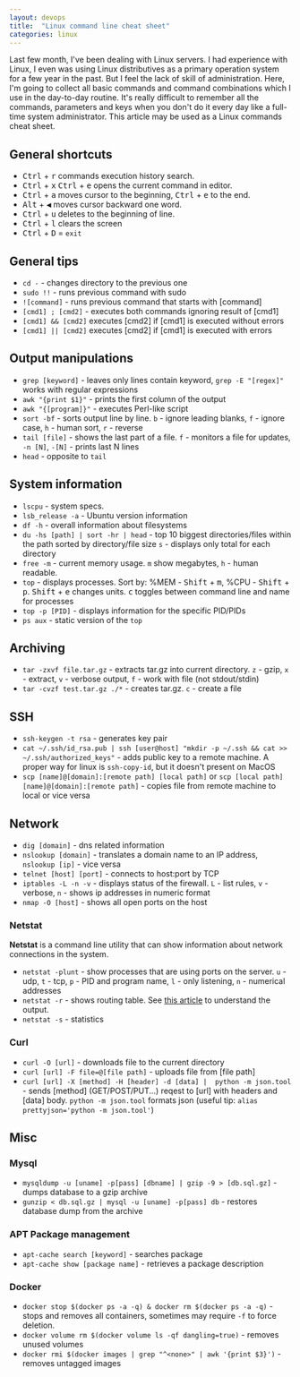 ```yaml
---
layout: devops
title:  "Linux command line cheat sheet"
categories: linux
---
```

Last few month, I've been dealing with Linux servers. I had experience with Linux, I even was using Linux distributives as a primary operation system for a few year in the past. But I feel the lack of skill of administration. Here, I'm going to collect all basic commands and command combinations which I use in the day-to-day routine. It's really difficult to remember all the commands, parameters and keys when you don't do it every day like a full-time system administrator. This article may be used as a Linux commands cheat sheet.

## General shortcuts

* <kbd>Ctrl</kbd> + <kbd>r</kbd> commands execution history search.
* <kbd>Ctrl</kbd> + <kbd>x</kbd> <kbd>Ctrl</kbd> + <kbd>e</kbd> opens the current command in editor.
* <kbd>Ctrl</kbd> + <kbd>a</kbd> moves cursor to the beginning, <kbd>Ctrl</kbd> + <kbd>e</kbd> to the end.
* <kbd>Alt</kbd> + <kbd>◀</kbd> moves cursor backward one word.
* <kbd>Ctrl</kbd> + <kbd>u</kbd> deletes to the beginning of line.
* <kbd>Ctrl</kbd> + <kbd>l</kbd> clears the screen
* <kbd>Ctrl</kbd> + <kbd>D</kbd> = `exit`

## General tips

* `cd -` - changes directory to the previous one
* `sudo !!` - runs previous command with sudo
* `![command]` - runs previous command that starts with [command]
* `[cmd1] ; [cmd2]` - executes both commands ignoring result of [cmd1]
* `[cmd1] && [cmd2]` executes [cmd2] if [cmd1] is executed without errors
* `[cmd1] || [cmd2]` executes [cmd2] if [cmd1] is executed with errors

## Output manipulations

* `grep [keyword]` - leaves only lines contain keyword, `grep -E "[regex]"` works with regular expressions
* `awk "{print $1}"` - prints the first column of the output
* `awk "{[program]}"` - executes Perl-like script
* `sort -bf` - sorts output line by line. `b` - ignore leading blanks, `f` - ignore case, `h` - human sort, `r` - reverse
* `tail [file]` - shows the last part of a file. `f` - monitors a file for updates, `-n [N]`, `-[N]` - prints last N lines
* `head` - opposite to `tail`

## System information

* `lscpu` - system specs.
* `lsb_release -a` - Ubuntu version information
* `df -h` - overall information about filesystems
* `du -hs [path] | sort -hr | head` - top 10 biggest directories/files within the path sorted by directory/file size `s` - displays only total for each directory
* `free -m` - current memory usage. `m` show megabytes, `h` - human readable.
* `top` - displays processes. Sort by: %MEM - <kbd>Shift</kbd> + <kbd>m</kbd>, %CPU - <kbd>Shift</kbd> + <kbd>p</kbd>. <kbd>Shift</kbd> + <kbd>e</kbd> changes units. <kbd>c</kbd> toggles between command line and name for processes
* `top -p [PID]` - displays information for the specific PID/PIDs
* `ps aux` - static version of the `top`

## Archiving

* `tar -zxvf file.tar.gz` - extracts tar.gz into current directory. `z` - gzip, `x` - extract, `v` - verbose output, `f` - work with file (not stdout/stdin)
* `tar -cvzf test.tar.gz ./*` - creates tar.gz. `c` - create a file

## SSH

* `ssh-keygen -t rsa` - generates key pair
* `cat ~/.ssh/id_rsa.pub | ssh [user@host] "mkdir -p ~/.ssh && cat >> ~/.ssh/authorized_keys"` - adds public key to a remote machine. A proper way for linux is `ssh-copy-id`, but it doesn't present on MacOS
* `scp [name]@[domain]:[remote path] [local path]` or `scp [local path] [name]@[domain]:[remote path]` - copies file from remote machine to local or vice versa

## Network

* `dig [domain]` - dns related information
* `nslookup [domain]` - translates a domain name to an IP address, `nslookup [ip]`  - vice versa
* `telnet [host] [port]` - connects to host:port by TCP
* `iptables -L -n -v` - displays status of the firewall. `L` - list rules, `v` - verbose, `n` - shows ip addresses in numeric format
* `nmap -O [host]` - shows all open ports on the host

### Netstat

**Netstat** is a command line utility that can show information about network connections in the system.

* `netstat -plunt` - show processes that are using ports on the server. `u` - udp, `t` - tcp, `p` - PID and program name, `l` - only listening, `n` - numerical addresses
* `netstat -r` - shows routing table. See [this article](http://www.techrepublic.com/article/understand-the-basics-of-linux-routing/) to understand the output.
* `netstat -s` - statistics

### Curl

* `curl -O [url]` - downloads file to the current directory
* `curl [url] -F file=@[file path]` - uploads file from [file path]
* `curl [url] -X [method] -H [header] -d [data] |  python -m json.tool` - sends [method] (GET/POST/PUT...) reqest to [url] with headers and [data] body. `python -m json.tool` formats json (useful tip: `alias prettyjson='python -m json.tool'`)

## Misc

### Mysql

* `mysqldump -u [uname] -p[pass] [dbname] | gzip -9 > [db.sql.gz]` - dumps database to a gzip archive
* `gunzip < db.sql.gz | mysql -u [uname] -p[pass] db` - restores database dump from the archive

### APT Package management

* `apt-cache search [keyword]` - searches package
* `apt-cache show [package name]` - retrieves a package description

### Docker

* `docker stop $(docker ps -a -q) & docker rm $(docker ps -a -q)` - stops and removes all containers, sometimes may require `-f` to force deletion.
* `docker volume rm $(docker volume ls -qf dangling=true)` - removes unused volumes
* `docker rmi $(docker images | grep "^<none>" | awk '{print $3}')` - removes untagged images
